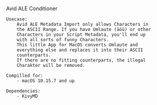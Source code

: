Avid ALE Conditioner

    Usecase:
        Avid ALE Metadata Import only allows Characters in
        the ASCII Range. If you have Umlaute (äöü) or other
        Characters in your Script Metadata, you'll end up
        with all sorts of funny Characters.
        This little App for MacOS converts Umlaute and
        everything else and replaces it into their ASCII
        counterparts.
        If there are no fitting counterparts, the illegal
        Charakter will be removed.

    Compilled for:
        - macOS 10.15.7 and up

    Dependencies:
        - KivyMD